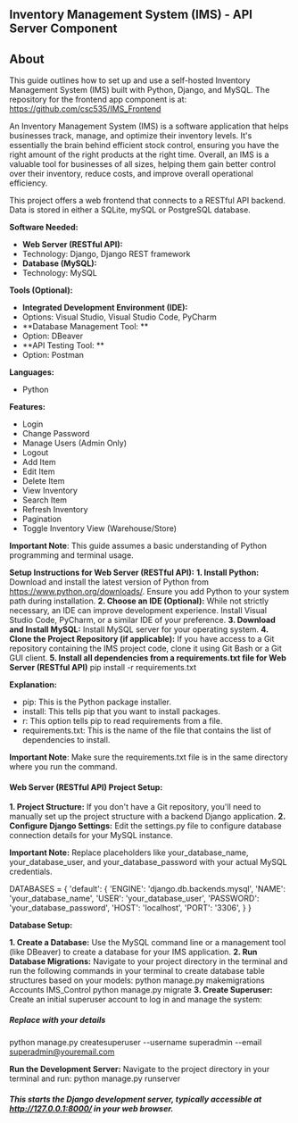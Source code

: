 ## Inventory Management System (IMS) - API Server Component

## About
This guide outlines how to set up and use a self-hosted Inventory Management System (IMS) built with Python, Django, and MySQL. The repository for the frontend app component is at: https://github.com/csc535/IMS_Frontend

An Inventory Management System (IMS) is a software application that helps businesses track, manage, and optimize their inventory levels. It's essentially the brain behind efficient stock control, ensuring you have the right amount of the right products at the right time.
Overall, an IMS is a valuable tool for businesses of all sizes, helping them gain better control over their inventory, reduce costs, and improve overall operational efficiency.

This project offers a web frontend that connects to a RESTful API backend. Data is stored in either a SQLite, mySQL or PostgreSQL database.

**Software Needed:**
- **Web Server (RESTful API):**
 - Technology: Django, Django REST framework
- **Database (MySQL):**
 - Technology: MySQL

**Tools (Optional):**
- **Integrated Development Environment (IDE):**
 - Options: Visual Studio, Visual Studio Code, PyCharm
- **Database Management Tool: **
 - Option: DBeaver
- **API Testing Tool: **
 - Option: Postman

**Languages:**
 - Python

**Features:**
- Login
- Change Password
- Manage Users (Admin Only)
- Logout
- Add Item
- Edit Item
- Delete Item
- View Inventory
- Search Item
- Refresh Inventory
- Pagination
- Toggle Inventory View (Warehouse/Store)

**Important Note**: This guide assumes a basic understanding of Python programming and terminal usage.

**Setup Instructions for Web Server (RESTful API):**
**1. Install Python:**
Download and install the latest version of Python from https://www.python.org/downloads/. Ensure you add Python to your system path during installation.
**2. Choose an IDE (Optional):**
While not strictly necessary, an IDE can improve development experience. Install Visual Studio Code, PyCharm, or a similar IDE of your preference.
**3. Download and Install MySQL:**
Install MySQL server for your operating system.
**4. Clone the Project Repository (if applicable):**
If you have access to a Git repository containing the IMS project code, clone it using Git Bash or a Git GUI client.
**5. Install all dependencies from a requirements.txt file for Web Server (RESTful API)**
pip install -r requirements.txt

**Explanation:**
- pip: This is the Python package installer.
- install: This tells pip that you want to install packages.
- r: This option tells pip to read requirements from a file.
- requirements.txt: This is the name of the file that contains the list of dependencies to install.

**Important Note**: Make sure the requirements.txt file is in the same directory where you run the command.

#### **Web Server (RESTful API) Project Setup:**
**1. Project Structure:** If you don't have a Git repository, you'll need to manually set up the project structure with a backend Django application.
**2. Configure Django Settings:** Edit the settings.py file to configure database connection details for your MySQL instance.

**Important Note:** Replace placeholders like your_database_name, your_database_user, and your_database_password with your actual MySQL credentials.

DATABASES = {
    'default': {
        'ENGINE': 'django.db.backends.mysql',
        'NAME': 'your_database_name',
        'USER': 'your_database_user',
        'PASSWORD': 'your_database_password',
        'HOST': 'localhost',
        'PORT': '3306',
    }
}

**Database Setup:**

**1. Create a Database:** Use the MySQL command line or a management tool (like DBeaver) to create a database for your IMS application.
**2. Run Database Migrations:** Navigate to your project directory in the terminal and run the following commands in your terminal to create database table structures based on your models:
python manage.py makemigrations Accounts IMS_Control
python manage.py migrate
**3. Create Superuser:** Create an initial superuser account to log in and manage the system:
##### Replace with your details
python manage.py createsuperuser --username superadmin --email  superadmin@youremail.com

**Run the Development Server:**
Navigate to the project directory in your terminal and run: 
python manage.py runserver
##### This starts the Django development server, typically accessible at http://127.0.0.1:8000/ in your web browser.
